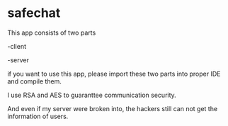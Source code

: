# safechat

This app consists of two parts
 
  -client 
  
  -server

if you want to use this app, please import these two parts into proper IDE and compile them.

I use RSA and AES to guaranttee communication security. 

And even if my server were broken into, the hackers still can not get the information of users.

